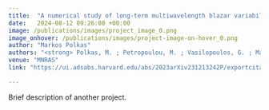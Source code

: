 ```yaml
---
title:  "A numerical study of long-term multiwavelength blazar variability"
date:   2024-08-12 09:26:00 +00:00
image: /publications/images/project_image_0.png
image_onhover: /publications/images/project-image-on-hover_0.png
author: "Markos Polkas"
authors: "<strong> Polkas, M. ; Petropoulou, M. ; Vasilopoulos, G. ; Mastichiadis, A. ; Urry, C. M. ; Coppi, P. ; Bailyn, C.</strong>"
venue: "MNRAS"
link: "https://ui.adsabs.harvard.edu/abs/2023arXiv231213242P/exportcitation"

---
```

Brief description of another project.
